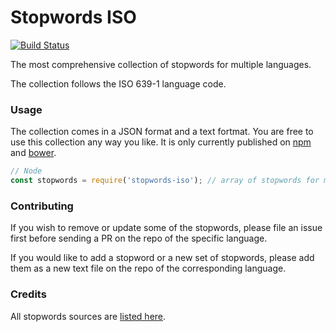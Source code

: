 Stopwords ISO
=======

[![Build Status](https://travis-ci.org/stopwords-iso/stopwords-iso.svg?branch=master)](https://travis-ci.org/stopwords-iso/stopwords-iso)

The most comprehensive collection of stopwords for multiple languages.

The collection follows the ISO 639-1 language code.

### Usage

The collection comes in a JSON format and a text fortmat. You are free to use this collection any way you like.
It is only currently published on [npm](https://www.npmjs.com/stopwords-iso) and [bower](https://bower.io).

```js
// Node
const stopwords = require('stopwords-iso'); // array of stopwords for multiple languages
```

### Contributing

If you wish to remove or update some of the stopwords, please file an issue first before sending a PR on the repo of the specific language.

If you would like to add a stopword or a new set of stopwords, please add them as a new text file on the repo of the corresponding language.

### Credits

All stopwords sources are [listed here](https://github.com/stopwords-iso/stopwords-iso/blob/master/CREDITS.md).
